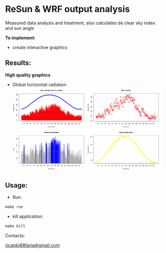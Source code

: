 # ReSun & WRF output analysis
Measured data analysis and treatment, also calculates de clear sky index and sun angle

**To implement:**

* create interactive graphics

## Results:

**High quality graphics**

* Global horizontal radiation
![alt text](github/rad_PECF.png)


## Usage:

* Run:
```r
make run
```

* kill application:
```r
make kill
```

Contacts:

<ricardo88faria@gmail.com>
